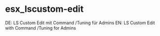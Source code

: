 # esx_lscustom-edit
DE: LS Custom Edit mit Command /Tuning für Admins
EN: LS Custom Edit with Command /Tuning for Admins
